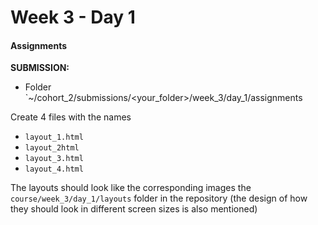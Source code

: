 # Week 3 - Day 1

#### Assignments

**SUBMISSION:**

- Folder `~/cohort_2/submissions/<your_folder>/week_3/day_1/assignments


Create 4 files with the names 

- `layout_1.html`
- `layout_2html`
- `layout_3.html`
- `layout_4.html`

The layouts should look like the corresponding images the `course/week_3/day_1/layouts` folder in the repository (the design of how they should look in different screen sizes is also mentioned)